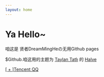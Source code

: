 ```yaml
---
layout: home
---
```

# Ya Hello~ 

咱这是 贤者DreamMingHeの无用Github pages



$Github.咱这用的主题为 [Taylan Tatlı](https://github.com/TaylanTatli) 的 [Halve](https://taylantatli.github.io/Halve/)







<a href="http://wpa.qq.com/msgrd?v=3&uin=1635376770&site=qq&menu=yes" target="_blank">[ + ]Tencent QQ</a>  


 





                     


                  


